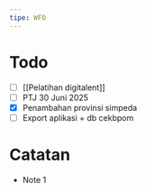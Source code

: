 ```yaml
---
tipe: WFO
---
```

# Todo
- [ ] [[Pelatihan digitalent]] 
- [ ] PTJ 30 Juni 2025
- [x] Penambahan provinsi simpeda
- [ ] Export aplikasi + db cekbpom
# Catatan
- Note 1
